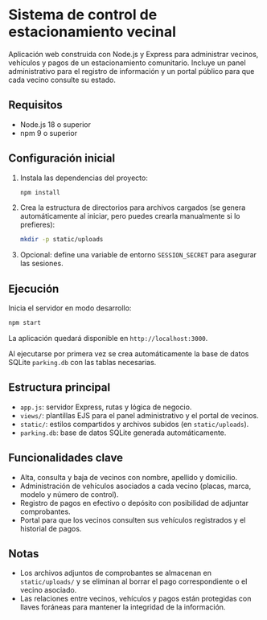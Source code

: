 # Sistema de control de estacionamiento vecinal

Aplicación web construida con Node.js y Express para administrar vecinos, vehículos y pagos de un estacionamiento comunitario. Incluye un panel administrativo para el registro de información y un portal público para que cada vecino consulte su estado.

## Requisitos

- Node.js 18 o superior
- npm 9 o superior

## Configuración inicial

1. Instala las dependencias del proyecto:
   ```bash
   npm install
   ```
2. Crea la estructura de directorios para archivos cargados (se genera automáticamente al iniciar, pero puedes crearla manualmente si lo prefieres):
   ```bash
   mkdir -p static/uploads
   ```
3. Opcional: define una variable de entorno `SESSION_SECRET` para asegurar las sesiones.

## Ejecución

Inicia el servidor en modo desarrollo:

```bash
npm start
```

La aplicación quedará disponible en `http://localhost:3000`.

Al ejecutarse por primera vez se crea automáticamente la base de datos SQLite `parking.db` con las tablas necesarias.

## Estructura principal

- `app.js`: servidor Express, rutas y lógica de negocio.
- `views/`: plantillas EJS para el panel administrativo y el portal de vecinos.
- `static/`: estilos compartidos y archivos subidos (en `static/uploads`).
- `parking.db`: base de datos SQLite generada automáticamente.

## Funcionalidades clave

- Alta, consulta y baja de vecinos con nombre, apellido y domicilio.
- Administración de vehículos asociados a cada vecino (placas, marca, modelo y número de control).
- Registro de pagos en efectivo o depósito con posibilidad de adjuntar comprobantes.
- Portal para que los vecinos consulten sus vehículos registrados y el historial de pagos.

## Notas

- Los archivos adjuntos de comprobantes se almacenan en `static/uploads/` y se eliminan al borrar el pago correspondiente o el vecino asociado.
- Las relaciones entre vecinos, vehículos y pagos están protegidas con llaves foráneas para mantener la integridad de la información.

